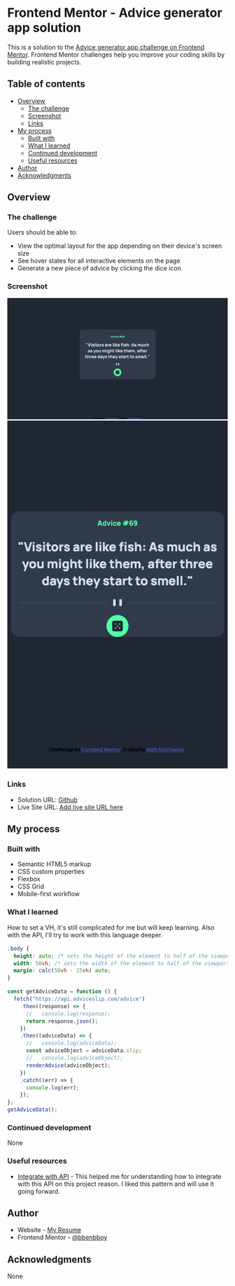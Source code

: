 # Frontend Mentor - Advice generator app solution

This is a solution to the [Advice generator app challenge on Frontend Mentor](https://www.frontendmentor.io/challenges/advice-generator-app-QdUG-13db). Frontend Mentor challenges help you improve your coding skills by building realistic projects.

## Table of contents

- [Overview](#overview)
  - [The challenge](#the-challenge)
  - [Screenshot](#screenshot)
  - [Links](#links)
- [My process](#my-process)
  - [Built with](#built-with)
  - [What I learned](#what-i-learned)
  - [Continued development](#continued-development)
  - [Useful resources](#useful-resources)
- [Author](#author)
- [Acknowledgments](#acknowledgments)

## Overview

### The challenge

Users should be able to:

- View the optimal layout for the app depending on their device's screen size
- See hover states for all interactive elements on the page
- Generate a new piece of advice by clicking the dice icon

### Screenshot

![](./Desktop.png)
![](./Mobile.png)

### Links

- Solution URL: [Github](https://github.com/bbenbboy/8.-advice-generator-app-main.git)
- Live Site URL: [Add live site URL here](https://your-live-site-url.com)

## My process

### Built with

- Semantic HTML5 markup
- CSS custom properties
- Flexbox
- CSS Grid
- Mobile-first workflow

### What I learned

How to set a VH, it's still complicated for me but will keep learning. Also with the API, I'll try to work with this language deeper.

```css
.body {
  height: auto; /* sets the height of the element to half of the viewport height */
  width: 50vh; /* sets the width of the element to half of the viewport height */
  margin: calc(50vh - 25vh) auto;
}
```

```js
const getAdviceData = function () {
  fetch("https://api.adviceslip.com/advice")
    .then((response) => {
      //   console.log(response);
      return response.json();
    })
    .then((adviceData) => {
      //   console.log(adviceData);
      const adviceObject = adviceData.slip;
      //   console.log(adviceObject);
      renderAdvice(adviceObject);
    })
    .catch((err) => {
      console.log(err);
    });
};
getAdviceData();
```

### Continued development

None

### Useful resources

- [Integrate with API](https://youtu.be/2AfzKmgqWUE) - This helped me for understanding how to integrate with this API on this project reason. I liked this pattern and will use it going forward.

## Author

- Website - [My Resume](https://ratchapon-portfolio.notion.site/Hi-welcome-to-my-portfolio-f45d1ec329d54dac9cd9bf8c217a3f01)
- Frontend Mentor - [@bbenbboy](https://www.frontendmentor.io/profile/bbenbboy)

## Acknowledgments

None
